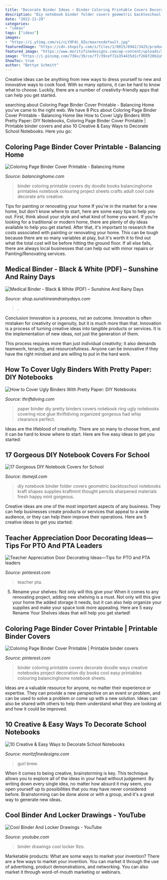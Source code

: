 ```yaml
---
title: "Decorate Binder Ideas ~ Binder Coloring Printable Covers Decorate Doodle Ways Creative Notebooks Project Decoration Diy Books Cool Easy Printables Colouring Balancinghome Notebook Sheets"
description: "Diy notebook binder folder covers geometric backtoschool notebooks kraft shapes supplies kraftmint thought pencils sharpened materials fresh happy mint gorgeous"
date: "2022-11-29"
categories:
- "ideas"
tags: ["ideas"]
images:
- "https://i.ytimg.com/vi/cLY9Fdc_9Zo/maxresdefault.jpg"
featuredImage: "https://cdn.shopify.com/s/files/1/0015/6942/3425/products/MedicalBinder-Black_WhiteS_1200x1200.png?v=1587497986"
featured_image: "https://www.moritzfinedesigns.com/wp-content/uploads/2016/08/P1020620amended-1024x768.jpg"
image: "https://i.pinimg.com/736x/39/ce/f7/39cef72a354435d1cf266f20b2a9cdb5.jpg"
ShowToc: true
author: "Bettye Schmitt"
---
```



Creative ideas can be anything from new ways to dress yourself to new and innovative ways to cook food. With so many options, it can be hard to know what to choose. Luckily, there are a number of creativity-friendly apps that can help you get started.

	

		
searching about Coloring Page Binder Cover Printable - Balancing Home you've came to the right web. We have 8 Pics about Coloring Page Binder Cover Printable - Balancing Home like How to Cover Ugly Binders With Pretty Paper: DIY Notebooks, Coloring Page Binder Cover Printable | Printable binder covers and also 10 Creative &amp; Easy Ways to Decorate School Notebooks. Here you go:
		
    
## Coloring Page Binder Cover Printable - Balancing Home

<img loading=lazy src="https://balancinghome.com/wp-content/uploads/2015/08/coloring-doodle-binder-cover-printable-10.jpg" onerror="this.onerror=null;this.src='https://tse2.mm.bing.net/th?id=OIP.WfHLUUCHdti_p3bgOuPczQHaK3&amp;pid=15.1';" alt="Coloring Page Binder Cover Printable - Balancing Home">

_Source: balancinghome.com_

>binder coloring printable covers diy doodle books balancinghome printables notebook colouring project sheets crafts adult cool cute decorate arts creative. 

	

Tips for painting or renovating your home
If you're in the market for a new home, but don't know where to start, here are some easy tips to help you out. First, think about your style and what kind of home you want. If you're looking for a traditional or modern home, there are plenty of diy ideas available to help you get started.
After that, it's important to research the costs associated with painting or renovating your home. This can be tough because there are so many variables at play, but it's worth it to find out what the total cost will be before hitting the ground floor. If all else fails, there are always local businesses that can help out with minor repairs or Painting/Renovating services.

    
## Medical Binder - Black &amp; White (PDF) – Sunshine And Rainy Days

<img loading=lazy src="https://cdn.shopify.com/s/files/1/0015/6942/3425/products/MedicalBinder-Black_WhiteS_1200x1200.png?v=1587497986" onerror="this.onerror=null;this.src='https://tse1.mm.bing.net/th?id=OIP.8Rm6Ag0K_1vNLObziuA1CAHaLH&amp;pid=15.1';" alt="Medical Binder - Black &amp; White (PDF) – Sunshine And Rainy Days">

_Source: shop.sunshineandrainydays.com_

>. 

	

Conclusion
Innovation is a process, not an outcome.
Innovation is often mistaken for creativity or ingenuity, but it is much more than that. Innovation is a process of turning creative ideas into tangible products or services. It is the implementation of new ideas, not just the generation of them.

This process requires more than just individual creativity; it also demands teamwork, tenacity, and resourcefulness. Anyone can be innovative if they have the right mindset and are willing to put in the hard work.

    
## How To Cover Ugly Binders With Pretty Paper: DIY Notebooks

<img loading=lazy src="https://thriftdiving.com/wp-content/uploads/2016/01/How-to-glue-pretty-paper-to-a-thrifted-binder-AFTER-ThriftDiving.com_.jpg" onerror="this.onerror=null;this.src='https://tse4.mm.bing.net/th?id=OIP._vmL5j_9aqfHlI0zikgyNwHaLH&amp;pid=15.1';" alt="How to Cover Ugly Binders With Pretty Paper: DIY Notebooks">

_Source: thriftdiving.com_

>paper binder diy pretty binders covers notebook ring ugly notebooks covering nice glue thriftdiving organized gorgeous had whip clearance perfect. 

	

Ideas are the lifeblood of creativity. There are so many to choose from, and it can be hard to know where to start. Here are five easy ideas to get you started:

    
## 17 Gorgeous DIY Notebook Covers For School

<img loading=lazy src="https://itsmejd.com/wp-content/uploads/2018/07/kraftmint_backtoschool_mainNotitle-927x1024.jpg" onerror="this.onerror=null;this.src='https://tse4.mm.bing.net/th?id=OIP.GATQMsKrTQsgGJcR6dWtWQHaIL&amp;pid=15.1';" alt="17 Gorgeous DIY Notebook Covers for School">

_Source: itsmejd.com_

>diy notebook binder folder covers geometric backtoschool notebooks kraft shapes supplies kraftmint thought pencils sharpened materials fresh happy mint gorgeous. 

	

Creative ideas are one of the most important aspects of any business. They can help businesses create products or services that appeal to a wide audience, or they can help them improve their operations. Here are 5 creative ideas to get you started: 

    
## Teacher Appreciation Door Decorating Ideas—Tips For PTO And PTA Leaders

<img loading=lazy src="https://i.pinimg.com/736x/39/ce/f7/39cef72a354435d1cf266f20b2a9cdb5.jpg" onerror="this.onerror=null;this.src='https://tse4.mm.bing.net/th?id=OIP.U4JEwwqh8V5_rFe8gbUmzgHaLG&amp;pid=15.1';" alt="Teacher Appreciation Door Decorating Ideas—Tips for PTO and PTA leaders">

_Source: pinterest.com_

>teacher pta. 

	

5. Rename your shelves: Not only will this give your
When it comes to any renovating project, adding new shelving is a must. Not only will this give your home the added storage it needs, but it can also help organize your supplies and make your space look more appealing. Here are 5 easy Rename Your Shelves ideas that will help you get started!

    
## Coloring Page Binder Cover Printable | Printable Binder Covers

<img loading=lazy src="https://s-media-cache-ak0.pinimg.com/736x/13/fd/f4/13fdf47ea9555b95e0f6c8b53a5388b4.jpg" onerror="this.onerror=null;this.src='https://tse4.mm.bing.net/th?id=OIP.Kt9Zz4hbNTDpF5nyqYQ2yQHaLH&amp;pid=15.1';" alt="Coloring Page Binder Cover Printable | Printable binder covers">

_Source: pinterest.com_

>binder coloring printable covers decorate doodle ways creative notebooks project decoration diy books cool easy printables colouring balancinghome notebook sheets. 

	

Ideas are a valuable resource for anyone, no matter their experience or expertise. They can provide a new perspective on an event or problem, and can be used to solve a problem or come up with a new solution. Ideas can also be shared with others to help them understand what they are looking at and how it could be improved.

    
## 10 Creative &amp; Easy Ways To Decorate School Notebooks

<img loading=lazy src="https://www.moritzfinedesigns.com/wp-content/uploads/2016/08/P1020620amended-1024x768.jpg" onerror="this.onerror=null;this.src='https://tse2.mm.bing.net/th?id=OIP.h5yaXU2QWrIDTVRohqz8nQHaFj&amp;pid=15.1';" alt="10 Creative &amp; Easy Ways to Decorate School Notebooks">

_Source: moritzfinedesigns.com_

>gurl brew. 

	

When it comes to being creative, brainstorming is key. This technique allows you to explore all of the ideas in your head without judgement. By writing down every single idea, no matter how absurd it may seem, you open yourself up to possibilities that you may have never considered before. Brainstorming can be done alone or with a group, and it's a great way to generate new ideas.

    
## Cool Binder And Locker Drawings - YouTube

<img loading=lazy src="https://i.ytimg.com/vi/cLY9Fdc_9Zo/maxresdefault.jpg" onerror="this.onerror=null;this.src='https://tse1.mm.bing.net/th?id=OIP.Qvkfq-yOs9vYblHn1-5hswHaEK&amp;pid=15.1';" alt="Cool Binder And Locker Drawings - YouTube">

_Source: youtube.com_

>binder drawings cool locker 9zo. 

	

Marketable products: What are some ways to market your invention?
There are a few ways to market your invention. You can market it through the use of advertising, product demonstrations, and networking. You can also market it through word-of-mouth marketing or webinars.

